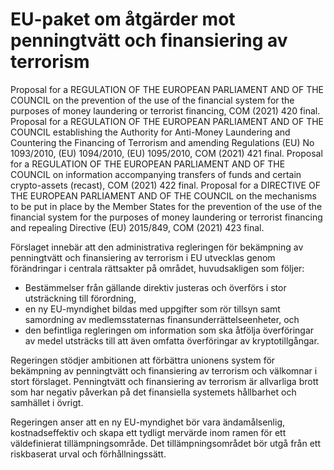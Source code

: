 # EU-paket om åtgärder mot penningtvätt och finansiering av terrorism

Proposal for a REGULATION OF THE EUROPEAN PARLIAMENT AND OF THE COUNCIL on the prevention of the use of the financial system for the purposes of money laundering or terrorist financing, COM (2021\) 420 final. Proposal for a REGULATION OF THE EUROPEAN PARLIAMENT AND OF THE COUNCIL establishing the Authority for Anti\-Money Laundering and Countering the Financing of Terrorism and amending Regulations (EU) No 1093/2010, (EU) 1094/2010, (EU) 1095/2010, COM (2021\) 421 final. Proposal for a REGULATION OF THE EUROPEAN PARLIAMENT AND OF THE COUNCIL on information accompanying transfers of funds and certain crypto\-assets (recast), COM (2021\) 422 final. Proposal for a DIRECTIVE OF THE EUROPEAN PARLIAMENT AND OF THE COUNCIL on the mechanisms to be put in place by the Member States for the prevention of the use of the financial system for the purposes of money laundering or terrorist financing and repealing Directive (EU) 2015/849, COM (2021\) 423 final.

Förslaget innebär att den administrativa regleringen för bekämpning av penningtvätt och finansiering av terrorism i EU utvecklas genom förändringar i centrala rättsakter på området, huvudsakligen som följer:

* Bestämmelser från gällande direktiv justeras och överförs i stor utsträckning till förordning,
* en ny EU\-myndighet bildas med uppgifter som rör tillsyn samt samordning av medlemsstaternas finansunderrättelseenheter, och
* den befintliga regleringen om information som ska åtfölja överföringar av medel utsträcks till att även omfatta överföringar av kryptotillgångar.

Regeringen stödjer ambitionen att förbättra unionens system för bekämpning av penningtvätt och finansiering av terrorism och välkomnar i stort förslaget. Penningtvätt och finansiering av terrorism är allvarliga brott som har negativ påverkan på det finansiella systemets hållbarhet och samhället i övrigt.

Regeringen anser att en ny EU\-myndighet bör vara ändamålsenlig, kostnadseffektiv och skapa ett tydligt mervärde inom ramen för ett väldefinierat tillämpningsområde. Det tillämpningsområdet bör utgå från ett riskbaserat urval och förhållningssätt.
